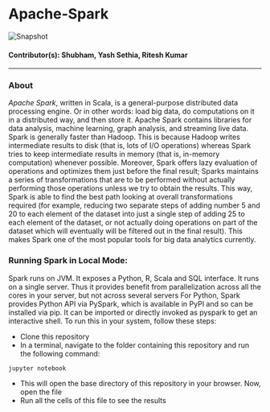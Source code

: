 # Apache-Spark
![Snapshot]("https://www.edureka.co/blog/wp-content/uploads/2018/09/Picture5-2.png")
#### Contributor(s): Shubham, Yash Sethia, Ritesh Kumar 

----------
### About

*Apache Spark*, written in Scala, is a general-purpose distributed data processing engine. Or in other words: load big data, do computations on it in a distributed way,
and then store it.
Apache Spark contains libraries for data analysis, machine learning, graph analysis, and streaming live data. Spark is generally faster than Hadoop. 
This is because Hadoop writes intermediate results to disk (that is, lots of I/O operations) whereas Spark tries to keep intermediate results in memory 
(that is, in-memory computation) whenever possible. Moreover, Spark offers lazy evaluation of operations and optimizes them just before the final result; 
Sparks maintains a series of transformations that are to be performed without actually performing those operations unless we try to obtain the results. 
This way, Spark is able to find the best path looking at overall transformations required (for example, reducing two separate steps of adding number 5 and
20 to each element of the dataset into just a single step of adding 25 to each element of the dataset, or not actually doing operations on part of the dataset
which will eventually will be filtered out in the final result). This makes Spark one of the most popular tools for big data analytics currently.

### Running Spark in Local Mode:
Spark runs on JVM. It exposes a Python, R, Scala and SQL interface. It runs on a single server. 
Thus it provides benefit from parallelization across all the cores in your server, but not across several servers
For Python, Spark provides Python API via PySpark, which is available in PyPI and so can be installed via pip. 
It can be imported or directly invoked as pyspark to get an interactive shell.
To run this in your system, follow these steps:
- Clone this repository
- In a terminal, navigate to the folder containing this repository and run the following command:
```
jupyter notebook
```
- This will open the base directory of this repository in your browser. Now, open the   file
- Run all the cells of this file to see the results


